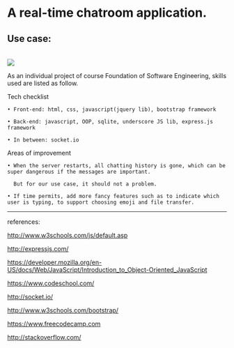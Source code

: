 # A real-time chatroom application.

## Use case:

<br>
<img src="https://github.com/jialingliu/ChatRoom/blob/master/assets/join.png />
</br>


<br>
<img src="https://github.com/jialingliu/ChatRoom/blob/master/assets/room.png />
</br>

As an individual project of course Foundation of Software Engineering, skills used are listed as follow.

Tech checklist

	• Front-end: html, css, javascript(jquery lib), bootstrap framework

	• Back-end: javascript, OOP, sqlite, underscore JS lib, express.js framework

	• In between: socket.io


Areas of improvement

	• When the server restarts, all chatting history is gone, which can be super dangerous if the messages are important.

	  But for our use case, it should not a problem.

	• If time permits, add more fancy features such as to indicate which user is typing, to support choosing emoji and file transfer.

<hr>

references:

http://www.w3schools.com/js/default.asp

http://expressjs.com/

https://developer.mozilla.org/en-US/docs/Web/JavaScript/Introduction_to_Object-Oriented_JavaScript

https://www.codeschool.com/

http://socket.io/

http://www.w3schools.com/bootstrap/

https://www.freecodecamp.com

http://stackoverflow.com/
